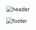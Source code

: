 ![header](https://capsule-render.vercel.app/api?type=waving&color=10:1d6fec,90:06bff0)

![footer](https://capsule-render.vercel.app/api?type=waving&color=10:1d6fec,90:06bff0)

